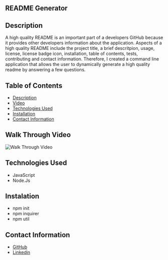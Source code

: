## README Generator

## Description 
  A high quality README is an important part of a developers GitHub because it provides other developers information about the application. Aspects of a high quality README include the project title, a brief descritpion, usage, license, license badge icon, installation, table of contents, tests, contributing and contact information. Therefore, I created a command line application that allows the user to dynamically generate a high quality readme by answering a few questions. 

## Table of Contents
- [Description](#description)
- [Video](#walk-through-video)
- [Technologies Used](#technologies-used)
- [Installation](#instalation)
- [Contact Information](#contact-information)


## Walk Through Video 
![Walk Through Video](https://drive.google.com/file/d/1D2ZTElEXfod2lWHqoyS_T5UpQBUxTkdo/view)


## Technologies Used
- JavaScript
- Node.Js

## Instalation
- npm init
- npm inquirer
- npm util

## Contact Information 
- [GitHub](https://github.com/mkelly3/)
- [Linkedin](https://www.linkedin.com/in/morgan-kelly15/)


  